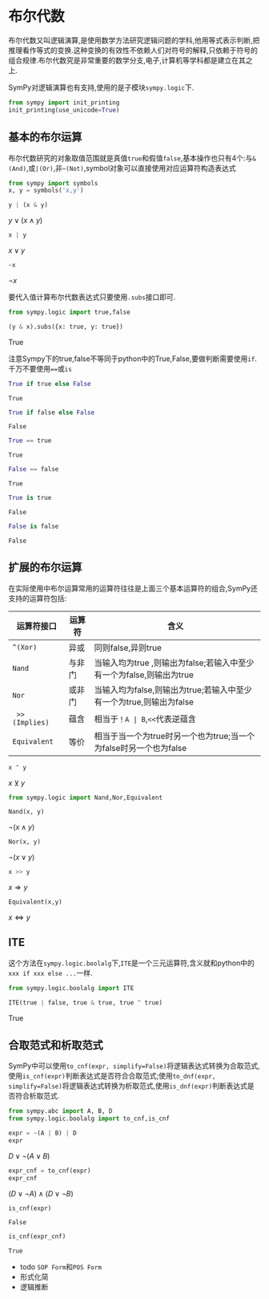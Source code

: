 
# 布尔代数

布尔代数又叫逻辑演算,是使用数学方法研究逻辑问题的学科,他用等式表示判断,把推理看作等式的变换.这种变换的有效性不依赖人们对符号的解释,只依赖于符号的组合规律.布尔代数究是非常重要的数学分支,电子,计算机等学科都是建立在其之上.

SymPy对逻辑演算也有支持,使用的是子模块`sympy.logic`下.


```python
from sympy import init_printing
init_printing(use_unicode=True)
```

## 基本的布尔运算


布尔代数研究的对象取值范围就是真值`true`和假值`false`,基本操作也只有4个:与`&(And)`,或`|(Or)`,非`~(Not)`,symbol对象可以直接使用对应运算符构造表达式


```python
from sympy import symbols
x, y = symbols('x,y')
```


```python
y | (x & y)
```




$\displaystyle y \vee \left(x \wedge y\right)$




```python
x | y
```




$\displaystyle x \vee y$




```python
~x
```




$\displaystyle \neg x$



要代入值计算布尔代数表达式只要使用`.subs`接口即可.


```python
from sympy.logic import true,false
```


```python
(y & x).subs({x: true, y: true})
```




$\displaystyle \text{True}$



注意Sympy下的true,false不等同于python中的True,False,要做判断需要使用`if`.千万不要使用`==`或`is`


```python
True if true else False
```




    True




```python
True if false else False
```




    False




```python
True == true
```




    True




```python
False == false
```




    True




```python
True is true
```




    False




```python
False is false
```




    False



## 扩展的布尔运算

在实际使用中布尔运算常用的运算符往往是上面三个基本运算符的组合,SymPy还支持的运算符包括:

运算符接口|运算符|含义
---|---|---
`^(Xor)`|异或|同则false,异则true
`Nand`|与非门|当输入均为true ,则输出为false;若输入中至少有一个为false,则输出为true
`Nor`|或非门|当输入均为false,则输出为true;若输入中至少有一个为true,则输出为false
` >> (Implies)`|蕴含|相当于`！A \| B`,`<<`代表逆蕴含
`Equivalent`|等价|相当于当一个为true时另一个也为true;当一个为false时另一个也为false


```python
x ^ y
```




$\displaystyle x \veebar y$




```python
from sympy.logic import Nand,Nor,Equivalent
```


```python
Nand(x, y)
```




$\displaystyle \neg (x \wedge y)$




```python
Nor(x, y)
```




$\displaystyle \neg (x \vee y)$




```python
x >> y
```




$\displaystyle x \Rightarrow y$




```python
Equivalent(x,y)
```




$\displaystyle x \Leftrightarrow y$



## ITE

这个方法在`sympy.logic.boolalg`下,`ITE`是一个三元运算符,含义就和python中的`xxx if xxx else ...`一样.


```python
from sympy.logic.boolalg import ITE
```


```python
ITE(true | false, true & true, true ^ true)
```




$\displaystyle \text{True}$



## 合取范式和析取范式

SymPy中可以使用`to_cnf(expr, simplify=False)`将逻辑表达式转换为合取范式,使用`is_cnf(expr)`判断表达式是否符合合取范式;使用`to_dnf(expr, simplify=False)`将逻辑表达式转换为析取范式,使用`is_dnf(expr)`判断表达式是否符合析取范式.


```python
from sympy.abc import A, B, D
from sympy.logic.boolalg import to_cnf,is_cnf
```


```python
expr = ~(A | B) | D
expr
```




$\displaystyle D \vee \neg (A \vee B)$




```python
expr_cnf = to_cnf(expr)
expr_cnf
```




$\displaystyle \left(D \vee \neg A\right) \wedge \left(D \vee \neg B\right)$




```python
is_cnf(expr)
```




    False




```python
is_cnf(expr_cnf)
```




    True



+ todo `SOP Form`和`POS Form`
+ 形式化简
+ 逻辑推断


```python

```
